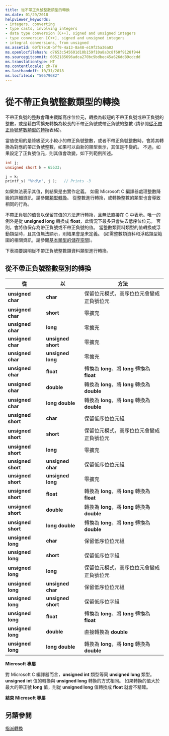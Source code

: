 ```yaml
---
title: 從不帶正負號整數類型的轉換
ms.date: 01/29/2018
helpviewer_keywords:
- integers, converting
- type casts, involving integers
- data type conversion [C++], signed and unsigned integers
- type conversion [C++], signed and unsigned integers
- integral conversions, from unsigned
ms.assetid: 60fb7e10-bff9-4a13-8a48-e19f25a36a02
ms.openlocfilehash: d7653c545601d10b159f10a8a3c8f60f9128f944
ms.sourcegitcommit: 6052185696adca270bc9bdbec45a626dd89cdcdd
ms.translationtype: HT
ms.contentlocale: zh-TW
ms.lasthandoff: 10/31/2018
ms.locfileid: "50579682"
---
```

# <a name="conversions-from-unsigned-integral-types"></a>從不帶正負號整數類型的轉換

不帶正負號的整數會藉由截斷高序位位元，轉換為較短的不帶正負號或帶正負號的整數，或是藉由零擴充轉換為較長的不帶正負號或帶正負號的整數 (請參閱[從不帶正負號整數類型的轉換](#_clang_table_4..3)表格)。

當值使用的是降級至大小較小的帶正負號整數，或者不帶正負號整數時，會將其轉換為對應的帶正負號整數，如果可以由新的類型表示，其值是不變的。 不過，如果設定了正負號位元，則其值會改變，如下列範例所述。

```C
int j;
unsigned short k = 65533;

j = k;
printf_s( "%hd\n", j );   // Prints -3
```

如果無法表示其值，則結果是由實作定義。 如需 Microsoft C 編譯器處理整數降級的詳細資訊，請參閱[類型轉換](../c-language/type-cast-conversions.md)。 從整數進行轉換，或轉換整數的類型也會導致相同的行為。

不帶正負號的值會以保留其值的方法進行轉換，且無法直接在 C 中表示。唯一的例外是從 **unsigned long** 轉換成 **float**，此情況下最多只會失去低序位位元。 否則，會將值保存為帶正負號或不帶正負號的值。 當整數類資料類型的值轉換成浮動類型時，且其值無法顯示，則結果會是未定義。 (如需整數類資料和浮點類型範圍的相關資訊，請參閱[基本類型的儲存空間](../c-language/storage-of-basic-types.md))。

下表摘要說明從不帶正負號整數類資料類型進行轉換。

## <a name="conversions-from-unsigned-integral-types"></a>從不帶正負號整數型別的轉換

|從|以|方法|
|----------|--------|------------|
|**unsigned char**|**char**|保留位元模式，高序位位元會變成正負號位元|
|**unsigned char**|**short**|零擴充|
|**unsigned char**|**long**|零擴充|
|**unsigned char**|**unsigned short**|零擴充|
|**unsigned char**|**unsigned long**|零擴充|
|**unsigned char**|**float**|轉換為 **long**，將 **long** 轉換為 **float**|
|**unsigned char**|**double**|轉換為 **long**，將 **long** 轉換為 **double**|
|**unsigned char**|**long double**|轉換為 **long**，將 **long** 轉換為 **double**|
|**unsigned short**|**char**|保留低序位位元組|
|**unsigned short**|**short**|保留位元模式，高序位位元會變成正負號位元|
|**unsigned short**|**long**|零擴充|
|**unsigned short**|**unsigned char**|保留低序位位元組|
|**unsigned short**|**unsigned long**|零擴充|
|**unsigned short**|**float**|轉換為 **long**，將 **long** 轉換為 **float**|
|**unsigned short**|**double**|轉換為 **long**，將 **long** 轉換為 **double**|
|**unsigned short**|**long double**|轉換為 **long**，將 **long** 轉換為 **double**|
|**unsigned long**|**char**|保留低序位位元組|
|**unsigned long**|**short**|保留低序位字組|
|**unsigned long**|**long**|保留位元模式，高序位位元會變成正負號位元|
|**unsigned long**|**unsigned char**|保留低序位位元組|
|**unsigned long**|**unsigned short**|保留低序位字組|
|**unsigned long**|**float**|轉換為 **long**，將 **long** 轉換為 **float**|
|**unsigned long**|**double**|直接轉換為 **double**|
|**unsigned long**|**long double**|轉換為 **long**，將 **long** 轉換為 **double**|

**Microsoft 專屬**

對 Microsoft C 編譯器而言，**unsigned int** 類型等同 **unsigned long** 類型。 **unsigned int** 值的轉換與 **unsigned long** 轉換的方式相同。 如果轉換的值大於最大的帶正號 **long** 值，則從 **unsigned long** 值轉換成 **float** 就會不精確。

**結束 Microsoft 專屬**

## <a name="see-also"></a>另請參閱

[指派轉換](../c-language/assignment-conversions.md)
